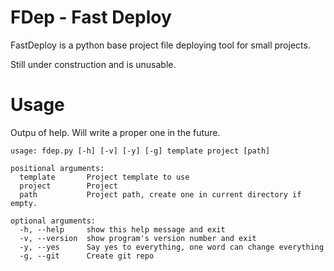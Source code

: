 # FDep - Fast Deploy
FastDeploy is a python base project file deploying tool for small projects.

Still under construction and is unusable.

# Usage
Outpu of help. Will write a proper one in the future.
```
usage: fdep.py [-h] [-v] [-y] [-g] template project [path]

positional arguments:
  template       Project template to use
  project        Project
  path           Project path, create one in current directory if empty.

optional arguments:
  -h, --help     show this help message and exit
  -v, --version  show program's version number and exit
  -y, --yes      Say yes to everything, one word can change everything
  -g, --git      Create git repo
```
